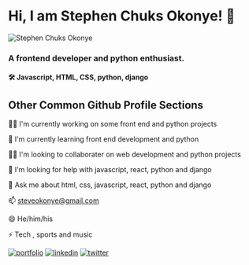 
# Hi, I am Stephen Chuks Okonye! 👋

<img src="https://pbs.twimg.com/profile_images/1481511787807842308/XS2U78ut_400x400.jpg"
        alt="Stephen Chuks Okonye" />





### A frontend developer and python enthusiast.
#### 🛠 Javascript, HTML, CSS, python, django
## Other Common Github Profile Sections
👩‍💻 I'm currently working on some front end and python projects

🧠 I'm currently learning front end development and python

👯‍♀️ I'm looking to collaborater on web development and python projects

🤔 I'm looking for help with javascript, react, python and django

💬 Ask me about html, css, javascript, react, python and django

📫 steveokonye@gmail.com

😄 He/him/his

⚡️ Tech , sports and music








[![portfolio](https://img.shields.io/badge/my_portfolio-000?style=for-the-badge&logo=ko-fi&logoColor=white)](https://github.com/Chuksteve)
[![linkedin](https://img.shields.io/badge/linkedin-0A66C2?style=for-the-badge&logo=linkedin&logoColor=white)](https://www.linkedin.com/in/stephen-okonye-82613772)
[![twitter](https://img.shields.io/badge/twitter-1DA1F2?style=for-the-badge&logo=twitter&logoColor=white)](http://twitter.com/ChuksOkonye)

